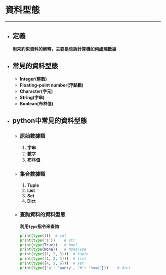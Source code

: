 # 資料型態
---
+ ## 定義
    **用來約束資料的解釋，主要是告訴計算機如何處理數據**

+ ## 常見的資料型態
  + **Integer(整數)**
  + **Floating-point number(浮點數)**
  + **Character(字元)**
  + **String(字串)**
  + **Boolean(布林值)**

+ ## python中常見的資料型態
  + ### 原始數據類
    1. **字串**
    2. **數字**
    3. **布林值**

  + ### 集合數據類
    1. **Tuple**
    2. **List**
    3. **Set**
    4. **Dict**

  + ### 查詢資料的資料型態
    **利用`type`指令來查詢**
    ```python
    print(type(1))  # int
    print(type('1'))    # str
    print(type(True))   # bool
    print(type(None))   # NoneType
    print(type((1, 2, 3)))  # tuple
    print(type([1, 2, 3]))  # list
    print(type({4, 5, 6}))  # set
    print(type({'p': 'panty', 'h': 'hose'}))    # dict
    ```